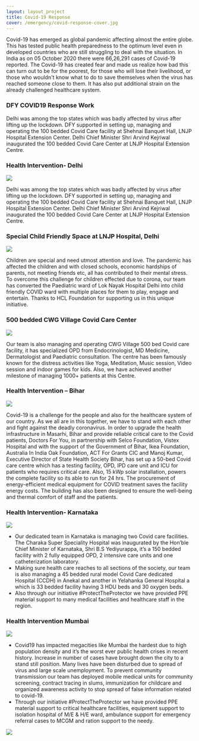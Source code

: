```yaml
---
layout: layout_project
title: Covid-19 Response
cover: /emergency/covid-response-cover.jpg
---
```


Covid-19 has emerged as global pandemic affecting almost the entire globe. This has tested public health preparedness to the optimum level even in developed countries who are still struggling to deal with the situation. In India as on 05 October 2020 there were 66,26,291 cases of Covid-19 reported. The Covid-19 has created fear and made us realize how bad this can turn out to be for the poorest, for those who will lose their livelihood, or those who wouldn't know what to do to save themselves when the virus has reached someone close to them. It has also put additional strain on the already challenged healthcare system.


### DFY COVID19 Response Work

Delhi was among the top states which was badly affected by virus after lifting up the lockdown. DFY supported in setting up, managing and operating the 100 bedded Covid Care facility at Shehnai Banquet Hall, LNJP Hospital Extension Center. Delhi Chief Minister Shri Arvind Kejriwal inaugurated the 100 bedded Covid Care Center at LNJP Hospital Extension Centre.

### Health Intervention- Delhi

![](/assets/media/emergency/Health-Intervention-Delhi.png)


Delhi was among the top states which was badly affected by virus after lifting up the lockdown. DFY supported in setting up, managing and operating the 100 bedded Covid Care facility at Shehnai Banquet Hall, LNJP Hospital Extension Center. Delhi Chief Minister Shri Arvind Kejriwal inaugurated the 100 bedded Covid Care Center at LNJP Hospital Extension Centre.

### Special Child Friendly Space at LNJP Hospital, Delhi

![](/assets/media/emergency/LNJP-Hospital.png)

Children are special and need utmost attention and love. The pandemic has affected the children and with closed schools, economic hardships of parents, not meeting friends etc, all has contributed to their mental stress. To overcome this challenge for children effected due to corona, our team has converted the Paediatric ward of Lok Nayak Hospital Delhi into child friendly COVID ward with multiple places for them to play, engage and entertain. Thanks to HCL Foundation for supporting us in this unique initiative.


### 500 bedded CWG Village Covid Care Center

![](/assets/media/emergency/CWG-Village.png)

Our team is also managing and operating CWG Village 500 bed Covid care facility, it has specialized OPD from Endocrinologist, MD Medicine, Dermatologist and Paediatric consultation. The centre has been famously known for the distress activities like Yoga, Meditation, Music session, Video session and indoor games for kids. Also, we have achieved another milestone of managing 1000+ patients at this Centre.

### Health Intervention – Bihar

![](/assets/media/emergency/Health-Intervention–Bihar.png)

Covid-19 is a challenge for the people and also for the healthcare system of our country. As we all are in this together, we have to stand with each other and fight against the deadly coronavirus.
In order to upgrade the health infrastructure in Masarhi, Bihar and provide reliable critical care to the Covid patients, Doctors For You, in partnership with Selco Foundation, Vistex Hospital and with the support of the Government of Bihar, Ikea Foundation, Australia In India Oak Foundation, ACT For Grants CIC and Manoj Kumar, Executive Director of State Health Society Bihar, has set up a 50-bed Covid care centre which has a testing facility, OPD, IPD care unit and ICU for patients who requires critical care.
Also, 15 kWp solar installation, powers the complete facility so its able to run for 24 hrs. The procurement of energy-efficient medical equipment for COVID treatment saves the facility energy costs. The building has also been designed to ensure the well-being and thermal comfort of staff and the patients.

### Health Intervention- Karnataka

![](/assets/media/emergency/Health-Intervention-Karnataka.png)

- Our dedicated team in Karnataka is managing two Covid care facilities. The Charaka Super Speciality Hospital was inaugurated by the Hon’ble Chief Minister of Karnataka, Shri B.S Yediyurappa, it’s a 150 bedded facility with 2 fully equipped OPD, 2 intensive care units and one catheterization laboratory.
- Making sure health care reaches to all sections of the society, our team is also managing a 45 bedded rural model Covid Care dedicated Hospital (CCDH) in Anekal and another in Yelahanka General Hospital a which is 33 bedded facility having 3 HDU beds and 30 oxygen beds.
- Also through our initiative #ProtectTheProtector we have provided PPE material support to many medical facilities and healthcare staff in the region.

### Health Intervention Mumbai

![](/assets/media/emergency/Health-Intervention-Mumbai.png)

- Covid19 has impacted megacities like Mumbai the hardest due to high population density and it’s the worst ever public health crises in recent history. Increase in number of cases have brought down the city to a stand still position. Many lives have been disturbed due to spread of virus and large scale unemployment. To prevent community transmission our team has deployed mobile medical units for community screening, contract tracing in slums, immunization for childcare and organized awareness activity to stop spread of false information related to covid-19.
- Through our initiative #ProtectTheProtector we have provided PPE material support to critical healthcare facilities, equipment support to isolation hospital of M/E & H/E ward, ambulance support for emergency referral cases to MCGM and ration support to the needy.

![](/assets/media/emergency/covid-19-location.png)
